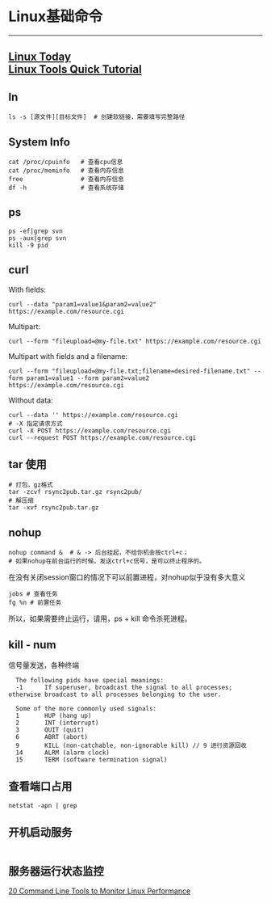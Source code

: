 # Linux基础命令

---
[Linux Today][1]  
[Linux Tools Quick Tutorial](http://linuxtools-rst.readthedocs.org/zh_CN/latest/tool/crontab.html)
---
## ln
```shell
ls -s [源文件][目标文件]  # 创建软链接，需要填写完整路径
```

## System Info
```shell
cat /proc/cpuinfo   # 查看cpu信息
cat /proc/meminfo   # 查看内存信息
free                # 查看内存信息
df -h               # 查看系统存储
```

## ps
```shell
ps -ef|grep svn
ps -aux|grep svn
kill -9 pid
```

## curl
With fields:
```shell
curl --data "param1=value1&param2=value2" https://example.com/resource.cgi
```

Multipart:
```
curl --form "fileupload=@my-file.txt" https://example.com/resource.cgi
```

Multipart with fields and a filename:
```shell
curl --form "fileupload=@my-file.txt;filename=desired-filename.txt" --form param1=value1 --form param2=value2 https://example.com/resource.cgi
```

Without data:
```shell
curl --data '' https://example.com/resource.cgi
# -X 指定请求方式
curl -X POST https://example.com/resource.cgi
curl --request POST https://example.com/resource.cgi
```


## tar 使用
```shell
# 打包，gz格式
tar -zcvf rsync2pub.tar.gz rsync2pub/
# 解压缩
tar -xvf rsync2pub.tar.gz
```

## nohup
```shell
nohup command &  # & -> 后台挂起，不给你机会按ctrl+c；
# 如果nohup在前台运行的时候，发送ctrl+c信号，是可以终止程序的。
```
在没有关闭session窗口的情况下可以前置进程，对nohup似乎没有多大意义
```shell
jobs # 查看任务
fg %n # 前置任务
```
所以，如果需要终止运行，请用，ps + kill 命令杀死进程。


## kill - num
信号量发送，各种终端
```shell
  The following pids have special meanings:
  -1      If superuser, broadcast the signal to all processes; otherwise broadcast to all processes belonging to the user.

  Some of the more commonly used signals:
  1       HUP (hang up)
  2       INT (interrupt)
  3       QUIT (quit)
  6       ABRT (abort)
  9       KILL (non-catchable, non-ignorable kill) // 9 进行资源回收
  14      ALRM (alarm clock)
  15      TERM (software termination signal)
```

## 查看端口占用
```shell
netstat -apn | grep 
```
## 开机启动服务
```

```

## 服务器运行状态监控
[20 Command Line Tools to Monitor Linux Performance][2]


  [1]: http://man.linuxde.net/
  [2]: http://www.tecmint.com/command-line-tools-to-monitor-linux-performance/